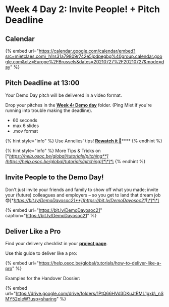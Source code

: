 # Week 4 Day 2: Invite People! + Pitch Deadline

## Calendar

{% embed url="https://calendar.google.com/calendar/embed?src=mietclaes.com\_h1rs31a79809r742e5lpdpegbg%40group.calendar.google.com&ctz=Europe%2FBrussels&dates=20210727%2F20210727&mode=day" %}

## Pitch Deadline at 13:00

Your Demo Day pitch will be delivered in a video format.

Drop your pitches in the [**Week 4: Demo day**](https://drive.google.com/drive/folders/1QPk9OuzsukEKudD6Q3url-Jc7r-Z1Yyd?usp=sharing) folder. \(Ping Miet if you're running into trouble making the deadline\).

* 60 seconds
* max 6 slides
* .mov format

{% hint style="info" %}
Use Annelies' tips! [**Rewatch it 🥳**](../../workshops-and-talks.md#how-to-pro-pitch-with-less-by-annelies)\*\*\*\*
{% endhint %}

{% hint style="info" %}
More Tips & Tricks on [**https://help.osoc.be/global/tutorials/pitching**](https://help.osoc.be/global/tutorials/pitching)\*\*\*\*
{% endhint %}

## Invite People to the Demo Day!

Don't just invite your friends and family to show off what you made; invite your \(future\) colleagues and employers – so you get to land that dream job 😎[**https://bit.ly/DemoDayosoc21**](https://bit.ly/DemoDayosoc21)\*\*\*\*

{% embed url="https://bit.ly/DemoDayosoc21" caption="https://bit.ly/DemoDayosoc21" %}

## Deliver Like a Pro

Find your delivery checklist in your [**project page**](../../projects-partners/projects-partners-overview.md).

Use this guide to deliver like a pro:

{% embed url="https://help.osoc.be/global/tutorials/how-to-deliver-like-a-pro" %}

Examples for the Handover Dossier:

{% embed url="https://drive.google.com/drive/folders/1PtQ66HVd3DKuJtRML1gxb\_nSMY52pIeW?usp=sharing" %}

